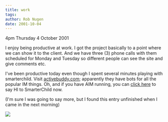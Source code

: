 ```yaml
---
title: work
tags: 
author: Rob Nugen
date: 2001-10-04
---
```


<p class=date>4pm Thursday 4 October 2001</p>

<p>I enjoy being productive at work.  I got the
project basically to a point where we can show it to
the client.  And we have three (3) phone calls with
them scheduled for Monday and Tuesday so different
people can see the site and give comments etc.</p>

<p>I've been productive today even though I spent
several minutes playing with smarterchild.  Visit <a
href="http://www.activebuddy.com">activebuddy.com</a>;
apparently they have bots for all the popular IM
things.  Oh, and if you have AIM running, you can <a
href="http://help.activebuddy.com/smarterchild/meetaim1.shtml">click
here</a> to say HI to SmarterChild now.</p>

<p class=note>(I'm sure I was going to say more, but I
found this entry unfinished when I came in the next
morning)</p>

<img src="/images/rob/wL-ROB.gif"/></p>
